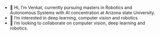 - 👋 Hi, I’m Venkat, currently pursuing masters in Robotics and Autonomous Systems with AI concentration at Arizona state University. 
- 👀 I’m interested in deep learning, computer vision and robotics
- 💞️ I’m looking to collaborate on computer vision, deep learning and robotics.


